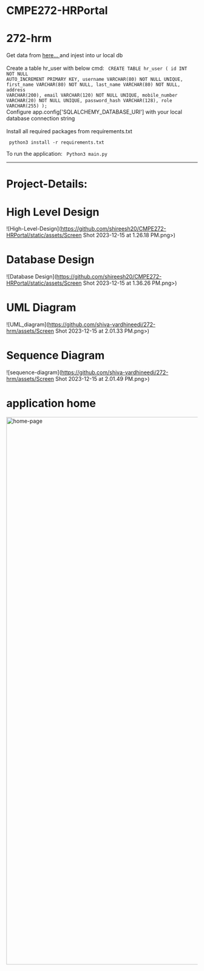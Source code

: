 # CMPE272-HRPortal

# 272-hrm
Get data from <a href="https://github.com/datacharmer/test_db"> here... </a> and injest into ur local db </br>
<br/>
Create a table hr_user with below cmd:
<code>
CREATE TABLE hr_user (
    id INT NOT NULL AUTO_INCREMENT PRIMARY KEY,
    username VARCHAR(80) NOT NULL UNIQUE,
    first_name VARCHAR(80) NOT NULL,
    last_name VARCHAR(80) NOT NULL,
    address VARCHAR(200),
    email VARCHAR(120) NOT NULL UNIQUE,
    mobile_number VARCHAR(20) NOT NULL UNIQUE,
    password_hash VARCHAR(128),
    role VARCHAR(255)
);
</code><br/> 
Configure app.config['SQLALCHEMY_DATABASE_URI'] with your local database connection string <br/><br/>
Install all required packages from requirements.txt

<code> python3 install -r requirements.txt </code>

To run the application: <code> Python3 main.py </code>
<hr/>

# Project-Details:






# High Level Design

![High-Level-Design](https://github.com/shireesh20/CMPE272-HRPortal/static/assets/Screen Shot 2023-12-15 at 1.26.18 PM.png>)


# Database Design

![Database Design](https://github.com/shireesh20/CMPE272-HRPortal/static/assets/Screen Shot 2023-12-15 at 1.36.26 PM.png>)





# UML Diagram

![UML_diagram](https://github.com/shiva-vardhineedi/272-hrm/assets/Screen Shot 2023-12-15 at 2.01.33 PM.png>)

# Sequence Diagram

![sequence-diagram](https://github.com/shiva-vardhineedi/272-hrm/assets/Screen Shot 2023-12-15 at 2.01.49 PM.png>)

# application home

<img width="1440" alt="home-page" src="https://github.com/shireesh20/CMPE272-HRPortal/static/assets2/Screen Shot 2023-12-15 at 1.41.49 PM.png">







